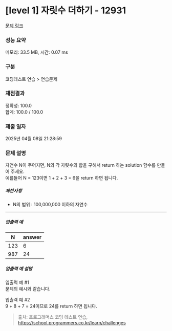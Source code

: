 # [level 1] 자릿수 더하기 - 12931 

[문제 링크](https://school.programmers.co.kr/learn/courses/30/lessons/12931?language=javascript) 

### 성능 요약

메모리: 33.5 MB, 시간: 0.07 ms

### 구분

코딩테스트 연습 > 연습문제

### 채점결과

정확성: 100.0<br/>합계: 100.0 / 100.0

### 제출 일자

2025년 04월 08일 21:28:59

### 문제 설명

<p>자연수 N이 주어지면, N의 각 자릿수의 합을 구해서 return 하는 solution 함수를 만들어 주세요.<br>
예를들어 N = 123이면 1 + 2 + 3 = 6을 return 하면 됩니다.</p>

<h5>제한사항</h5>

<ul>
<li>N의 범위 : 100,000,000 이하의 자연수</li>
</ul>

<hr>

<h5>입출력 예</h5>
<table class="table">
        <thead><tr>
<th>N</th>
<th>answer</th>
</tr>
</thead>
        <tbody><tr>
<td>123</td>
<td>6</td>
</tr>
<tr>
<td>987</td>
<td>24</td>
</tr>
</tbody>
      </table>
<h5>입출력 예 설명</h5>

<p>입출력 예 #1<br>
문제의 예시와 같습니다.</p>

<p>입출력 예 #2<br>
9 + 8 + 7 = 24이므로 24를 return 하면 됩니다.</p>


> 출처: 프로그래머스 코딩 테스트 연습, https://school.programmers.co.kr/learn/challenges